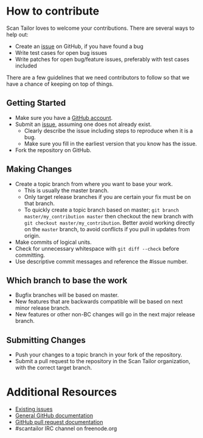 # How to contribute

Scan Tailor loves to welcome your contributions. There are several ways to help out:
* Create an [issue](https://github.com/scantailor/scantailor/issues) on GitHub, if you have found a bug
* Write test cases for open bug issues
* Write patches for open bug/feature issues, preferably with test cases included
<!-- * Contribute to the [documentation](https://github.com/scantailor/docs) //need to setup sphinx first -->

There are a few guidelines that we need contributors to follow so that we have a
chance of keeping on top of things.

## Getting Started

* Make sure you have a [GitHub account](https://github.com/signup/free).
* Submit an [issue](https://github.com/scantailor/scantailor/issues), assuming one does not already exist.
  * Clearly describe the issue including steps to reproduce when it is a bug.
  * Make sure you fill in the earliest version that you know has the issue.
* Fork the repository on GitHub.

## Making Changes

* Create a topic branch from where you want to base your work.
  * This is usually the master branch.
  * Only target release branches if you are certain your fix must be on that
    branch.
  * To quickly create a topic branch based on master; `git branch
    master/my_contribution master` then checkout the new branch with `git
    checkout master/my_contribution`. Better avoid working directly on the
    `master` branch, to avoid conflicts if you pull in updates from origin.
* Make commits of logical units.
* Check for unnecessary whitespace with `git diff --check` before committing.
* Use descriptive commit messages and reference the #issue number.
<!-- * Core test cases should continue to pass. Check this with travis-ci or whatever we're using
* Your work should apply the Scan Tailor coding standards. -->

## Which branch to base the work

* Bugfix branches will be based on master.
* New features that are backwards compatible will be based on next minor release
  branch.
* New features or other non-BC changes will go in the next major release branch.

## Submitting Changes

* Push your changes to a topic branch in your fork of the repository.
* Submit a pull request to the repository in the Scan Tailor organization, with the
  correct target branch.

<!--
## Test cases and codesniffers
Explanation for how to run sniffers for standard and test cases
-->

# Additional Resources

<!-- * [Scan Tailor coding standards](http://) do we use any standard? -->
* [Existing issues](https://github.com/scantailor/scantailor/issues)
* [General GitHub documentation](https://help.github.com/)
* [GitHub pull request documentation](https://help.github.com/send-pull-requests/)
* #scantailor IRC channel on freenode.org
